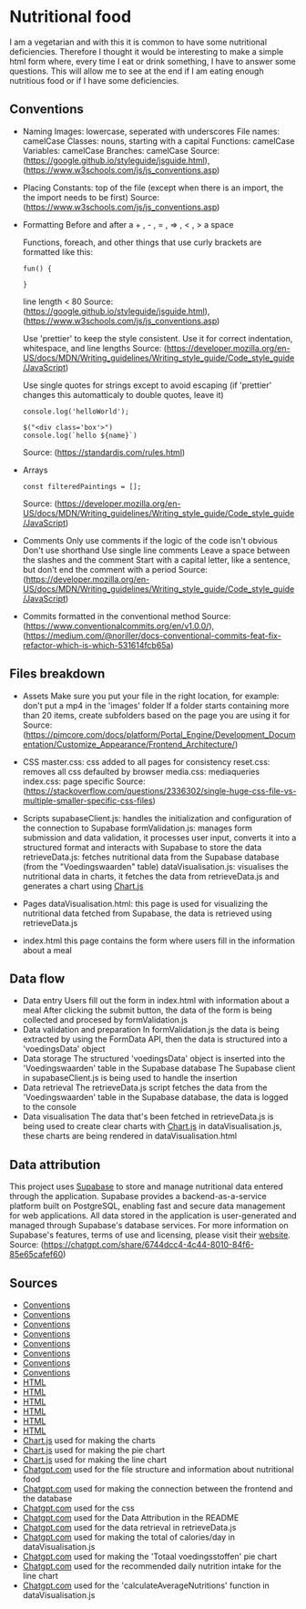 # Nutritional food

I am a vegetarian and with this it is common to have some nutritional deficiencies. Therefore I thought it would be interesting to make a simple html form where, every time I eat or drink something, I have to answer some questions. This will allow me to see at the end if I am eating enough nutritious food or if I have some deficiencies.

## Conventions

- Naming
  Images: lowercase, seperated with underscores
  File names: camelCase
  Classes: nouns, starting with a capital
  Functions: camelCase
  Variables: camelCase
  Branches: camelCase
  Source: (https://google.github.io/styleguide/jsguide.html), (https://www.w3schools.com/js/js_conventions.asp)

- Placing
  Constants: top of the file (except when there is an import, the the import needs to be first)
  Source: (https://www.w3schools.com/js/js_conventions.asp)

- Formatting
  Before and after a + , - , = , => , < , > a space

  Functions, foreach, and other things that use curly brackets are formatted like this:

  ```
  fun() {

  }
  ```

  line length < 80
  Source: (https://google.github.io/styleguide/jsguide.html), (https://www.w3schools.com/js/js_conventions.asp)

  Use 'prettier' to keep the style consistent. Use it for correct indentation, whitespace, and line lengths
  Source: (https://developer.mozilla.org/en-US/docs/MDN/Writing_guidelines/Writing_style_guide/Code_style_guide/JavaScript)

  Use single quotes for strings except to avoid escaping (if 'prettier' changes this automatticaly to double quotes, leave it)

  ```
  console.log('helloWorld');
  ```

  ```
  $("<div class='box'>")
  console.log(`hello ${name}`)
  ```

  Source: (https://standardjs.com/rules.html)

- Arrays

  ```
  const filteredPaintings = [];
  ```

  Source: (https://developer.mozilla.org/en-US/docs/MDN/Writing_guidelines/Writing_style_guide/Code_style_guide/JavaScript)

- Comments
  Only use comments if the logic of the code isn't obvious
  Don't use shorthand
  Use single line comments
  Leave a space between the slashes and the comment
  Start with a capital letter, like a sentence, but don't end the comment with a period
  Source: (https://developer.mozilla.org/en-US/docs/MDN/Writing_guidelines/Writing_style_guide/Code_style_guide/JavaScript)

- Commits
  formatted in the conventional method
  Source: (https://www.conventionalcommits.org/en/v1.0.0/), (https://medium.com/@noriller/docs-conventional-commits-feat-fix-refactor-which-is-which-531614fcb65a)

## Files breakdown

- Assets
  Make sure you put your file in the right location, for example: don't put a mp4 in the 'images' folder
  If a folder starts containing more than 20 items, create subfolders based on the page you are using it for
  Source: (https://pimcore.com/docs/platform/Portal_Engine/Development_Documentation/Customize_Appearance/Frontend_Architecture/)

- CSS
  master.css: css added to all pages for consistency
  reset.css: removes all css defaulted by browser
  media.css: mediaqueries
  index.css: page specific
  Source: (https://stackoverflow.com/questions/2336302/single-huge-css-file-vs-multiple-smaller-specific-css-files)

- Scripts
  supabaseClient.js: handles the initialization and configuration of the connection to Supabase
  formValidation.js: manages form submission and data validation, it processes user input, converts it into a structured format and interacts with Supabase to store the data
  retrieveData.js: fetches nutritional data from the Supabase database (from the "Voedingswaarden" table)
  dataVisualisation.js: visualises the nutritional data in charts, it fetches the data from retrieveData.js and generates a chart using [Chart.js](https://www.chartjs.org/docs/latest/getting-started/)

- Pages
  dataVisualisation.html: this page is used for visualizing the nutritional data fetched from Supabase, the data is retrieved using retrieveData.js

- index.html
  this page contains the form where users fill in the information about a meal

## Data flow

- Data entry
  Users fill out the form in index.html with information about a meal
  After clicking the submit button, the data of the form is being collected and procesed by formValidation.js
- Data validation and preparation
  In formValidation.js the data is being extracted by using the FormData API, then the data is structured into a 'voedingsData' object
- Data storage
  The structured 'voedingsData' object is inserted into the 'Voedingswaarden' table in the Supabase database
  The Supabase client in supabaseClient.js is being used to handle the insertion
- Data retrieval
  The retrieveData.js script fetches the data from the 'Voedingswaarden' table in the Supabase database, the data is logged to the console
- Data visualisation
  The data that's been fetched in retrieveData.js is being used to create clear charts with [Chart.js](https://www.chartjs.org/docs/latest/getting-started/) in dataVisualisation.js, these charts are being rendered in dataVisualisation.html

## Data attribution

This project uses [Supabase](https://supabase.com/) to store and manage nutritional data entered through the application. Supabase provides a backend-as-a-service platform built on PostgreSQL, enabling fast and secure data management for web applications.
All data stored in the application is user-generated and managed through Supabase's database services. For more information on Supabase's features, terms of use and licensing, please visit their [website](https://supabase.com/terms).
Source: (https://chatgpt.com/share/6744dcc4-4c44-8010-84f6-85e65cafef60)

## Sources

- [Conventions](https://www.w3schools.com/js/js_conventions.asp)
- [Conventions](https://google.github.io/styleguide/jsguide.html)
- [Conventions](https://www.conventionalcommits.org/en/v1.0.0/)
- [Conventions](https://stackoverflow.com/questions/2336302/single-huge-css-file-vs-multiple-smaller-specific-css-files)
- [Conventions](https://developer.mozilla.org/en-US/docs/MDN/Writing_guidelines/Writing_style_guide/Code_style_guide/JavaScript)
- [Conventions](https://standardjs.com/rules.html)
- [Conventions](https://pimcore.com/docs/platform/Portal_Engine/Development_Documentation/Customize_Appearance/Frontend_Architecture/)
- [Conventions](https://medium.com/@noriller/docs-conventional-commits-feat-fix-refactor-which-is-which-531614fcb65a)
- [HTML](https://www.w3schools.com/tags/tag_select.asp)
- [HTML](https://www.w3schools.com/tags/att_input_type_datetime-local.asp)
- [HTML](https://www.w3schools.com/tags/tag_input.asp)
- [HTML](https://www.w3schools.com/tags/att_input_type_number.asp)
- [HTML](https://codepen.io/chamsi/pen/LavooJ)
- [HTML](https://www.nutribites.nl/artikel/vitamine-voor-vegetariers/#:~:text=Vegetarisch%20eten%20kan%20lekker%20en,geen%20vlees%20eet%20%5B1%5D.)
- [Chart.js](https://www.chartjs.org/docs/latest/getting-started/) used for making the charts
- [Chart.js](https://www.chartjs.org/docs/latest/charts/doughnut.html) used for making the pie chart
- [Chart.js](https://www.chartjs.org/docs/latest/charts/line.html) used for making the line chart
- [Chatgpt.com](https://chatgpt.com/share/6741a7fa-1f38-8010-a0ba-f386f460149f) used for the file structure and information about nutritional food
- [Chatgpt.com](https://chatgpt.com/share/6743175e-713c-8010-8a5b-bdff87f0bfce) used for making the connection between the frontend and the database
- [Chatgpt.com](https://chatgpt.com/share/6744c548-3ee0-8010-9704-3938b6790304) used for the css
- [Chatgpt.com](https://chatgpt.com/share/6744dcc4-4c44-8010-84f6-85e65cafef60) used for the Data Attribution in the README
- [Chatgpt.com](https://chatgpt.com/share/6773d756-89dc-8010-bd9f-96c05c52380d) used for the data retrieval in retrieveData.js
- [Chatgpt.com](https://chatgpt.com/share/67794a38-ad10-8010-9356-d5f467ac5e41) used for making the total of calories/day in dataVisualisation.js
- [Chatgpt.com](https://chatgpt.com/share/67795480-9040-8010-9ac0-abf4420e0f85) used for making the 'Totaal voedingsstoffen' pie chart
- [Chatgpt.com](https://chatgpt.com/share/67797d6c-f1d4-8010-8aac-91d2eb430d17) used for the recommended daily nutrition intake for the line chart
- [Chatgpt.com](https://chatgpt.com/share/67799d6a-bb18-8010-997a-02d48fbaf769) used for the 'calculateAverageNutritions' function in dataVisualisation.js